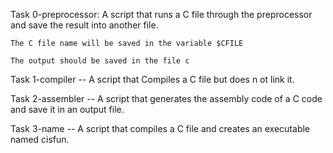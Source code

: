 Task 0-preprocessor:
A script that runs a C file through the preprocessor and save the result into another file.

	The C file name will be saved in the variable $CFILE

	The output should be saved in the file c

Task 1-compiler -- A script that Compiles a C file but does n ot link it.

Task 2-assembler -- A script that generates the assembly code of a C code and save it in an output file.

Task 3-name -- A script that compiles a C file and creates an executable named cisfun.

